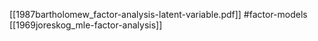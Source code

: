 [[1987bartholomew_factor-analysis-latent-variable.pdf]]
#factor-models
[[1969joreskog_mle-factor-analysis]]
